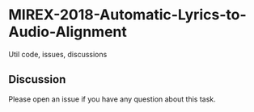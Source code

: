 # MIREX-2018-Automatic-Lyrics-to-Audio-Alignment
Util code, issues, discussions

## Discussion
Please open an issue if you have any question about this task.
